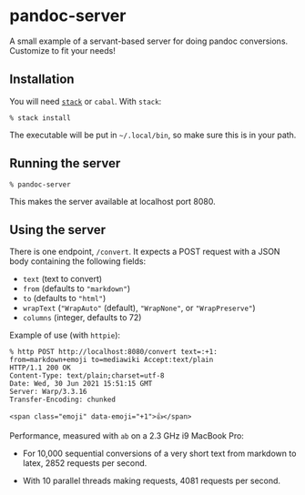 # pandoc-server

A small example of a servant-based server for doing pandoc conversions.
Customize to fit your needs!

## Installation

You will need [`stack`](https://docs.haskellstack.org/en/stable/README/)
or `cabal`. With `stack`:

```
% stack install
```

The executable will be put in `~/.local/bin`, so make sure this
is in your path.

## Running the server

```
% pandoc-server
```

This makes the server available at localhost port 8080.

## Using the server

There is one endpoint, `/convert`.  It expects a POST request
with a JSON body containing the following fields:

- `text` (text to convert)
- `from` (defaults to `"markdown"`)
- `to` (defaults to `"html"`)
- `wrapText` (`"WrapAuto"` (default), `"WrapNone"`, or `"WrapPreserve"`)
- `columns` (integer, defaults to 72)

Example of use (with `httpie`):

```
% http POST http://localhost:8080/convert text=:+1: from=markdown+emoji to=mediawiki Accept:text/plain
HTTP/1.1 200 OK
Content-Type: text/plain;charset=utf-8
Date: Wed, 30 Jun 2021 15:51:15 GMT
Server: Warp/3.3.16
Transfer-Encoding: chunked

<span class="emoji" data-emoji="+1">👍</span>
```

Performance, measured with `ab` on a 2.3 GHz i9 MacBook Pro:

- For 10,000 sequential conversions of a very short
  text from markdown to latex, 2852 requests per second.

- With 10 parallel threads making requests, 4081 requests per
  second.

